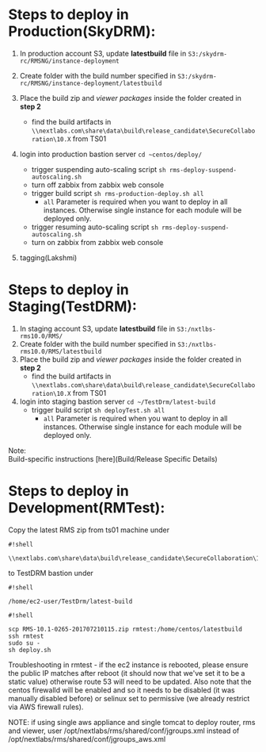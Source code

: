 # Steps to deploy in Production(SkyDRM):

1. In production account S3, update **latestbuild** file in ```S3:/skydrm-rc/RMSNG/instance-deployment```
2. Create folder with the build number specified in ```S3:/skydrm-rc/RMSNG/instance-deployment/latestbuild```
3. Place the build zip and *viewer packages* inside the folder created in **step 2**
    - find the build artifacts in ```\\nextlabs.com\share\data\build\release_candidate\SecureCollaboration\10.X``` from TS01
4. login into production bastion server ```cd ~centos/deploy/```
    - trigger suspending auto-scaling script ```sh rms-deploy-suspend-autoscaling.sh```
    - turn off zabbix from zabbix web console
    - trigger build script ```sh rms-production-deploy.sh all```
        - ```all``` Parameter is required when you want to deploy in all instances. Otherwise single instance for each module will be deployed only.
    - trigger resuming auto-scaling script ```sh rms-deploy-suspend-autoscaling.sh```
    - turn on zabbix from zabbix web console
    
5. tagging(Lakshmi)

# Steps to deploy in Staging(TestDRM):

1. In staging account S3, update **latestbuild** file in ```S3:/nxtlbs-rms10.0/RMS/```
2. Create folder with the build number specified in ```S3:/nxtlbs-rms10.0/RMS/latestbuild```
3. Place the build zip and *viewer packages* inside the folder created in **step 2**
    - find the build artifacts in ```\\nextlabs.com\share\data\build\release_candidate\SecureCollaboration\10.X``` from TS01
4. login into staging bastion server ```cd ~/TestDrm/latest-build```
    - trigger build script ```sh deployTest.sh all```
        - ```all``` Parameter is required when you want to deploy in all instances. Otherwise single instance for each module will be deployed only.  
  
Note:   
Build-specific instructions [here](Build/Release Specific Details)

# Steps to deploy in Development(RMTest):

Copy the latest RMS zip from ts01 machine under
 
```
#!shell

\\nextlabs.com\share\data\build\release_candidate\SecureCollaboration\10.1
```
 to TestDRM bastion under 
```
#!shell

/home/ec2-user/TestDrm/latest-build
```


```
#!shell

scp RMS-10.1-0265-201707210115.zip rmtest:/home/centos/latestbuild
ssh rmtest
sudo su -
sh deploy.sh 
```

Troubleshooting in rmtest - if the ec2 instance is rebooted, please ensure the public IP matches after reboot (it should now that we've set it to be a static value) otherwise route 53 will need to be updated. Also note that the centos firewalld will be enabled and so it needs to be disabled (it was manually disabled before) or selinux set to permissive (we already restrict via AWS firewall rules).

NOTE: if using single aws appliance and single tomcat to deploy router, rms and viewer, user /opt/nextlabs/rms/shared/conf/jgroups.xml instead of /opt/nextlabs/rms/shared/conf/jgroups_aws.xml